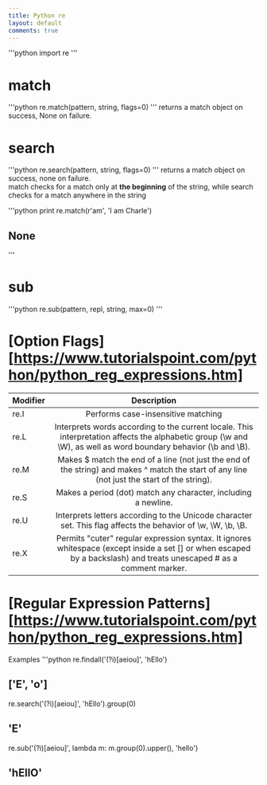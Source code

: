 ```yaml
---
title: Python re
layout: default
comments: true
---
```


'''python
import re
'''
<!--more-->

# match

'''python
re.match(pattern, string, flags=0)
'''
returns a match object on success, None on failure.   

# search

'''python
re.search(pattern, string, flags=0)
'''
returns a match object on success, none on failure.  
match checks for a match only at **the beginning** of the string, while search checks for a match anywhere in the string

'''python
print re.match(r'am', 'I am Charle')
## None
'''

# sub

'''python
re.sub(pattern, repl, string, max=0)
'''

# [Option Flags][https://www.tutorialspoint.com/python/python_reg_expressions.htm]
| Modifier      | Description           |
| ------------- |:---------------------:|
| re.I          | Performs case-insensitive matching |
| re.L          | Interprets words according to the current locale. This interpretation affects the alphabetic group (\w and \W), as well as word boundary behavior (\b and \B).      |
| re.M          | Makes $ match the end of a line (not just the end of the string) and makes ^ match the start of any line (not just the start of the string).      |
| re.S          | Makes a period (dot) match any character, including a newline.|
| re.U          | Interprets letters according to the Unicode character set. This flag affects the behavior of \w, \W, \b, \B.|
| re.X          | Permits "cuter" regular expression syntax. It ignores whitespace (except inside a set [] or when escaped by a backslash) and treats unescaped # as a comment marker.|

# [Regular Expression Patterns][https://www.tutorialspoint.com/python/python_reg_expressions.htm]

Examples
'''python
re.findall('(?i)[aeiou]', 'hEllo')
## ['E', 'o']

re.search('(?i)[aeiou]', 'hEllo').group(0)
## 'E'

re.sub('(?i)[aeiou]', lambda m: m.group(0).upper(), 'hello')
## 'hEllO'

